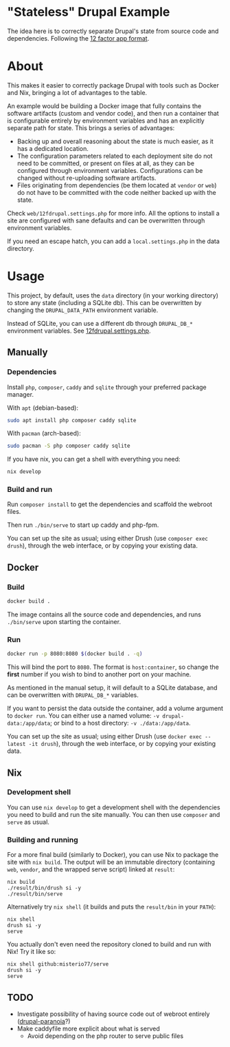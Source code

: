 # "Stateless" Drupal Example

The idea here is to correctly separate Drupal's state from source code and
dependencies. Following the [12 factor app format](https://12factor.net/).

# About

This makes it easier to correctly package Drupal with tools such as Docker and
Nix, bringing a lot of advantages to the table.

An example would be building a Docker image that fully contains the software
artifacts (custom and vendor code), and then run a container that is
configurable entirely by environment variables and has an explicitly separate
path for state. This brings a series of advantages:
- Backing up and overall reasoning about the state is much easier, as it has a
    dedicated location.
- The configuration parameters related to each deployment site do not need to
    be committed, or present on files at all, as they can be configured through
    environment variables. Configurations can be changed without re-uploading
    software artifacts.
- Files originating from dependencies (be them located at `vendor` or `web`) do
    not have to be committed with the code neither backed up with the state.

Check `web/12fdrupal.settings.php` for more info. All the options to
install a site are configured with sane defaults and can be overwritten through
environment variables.

If you need an escape hatch, you can add a `local.settings.php` in the data
directory.

# Usage

This project, by default, uses the `data` directory (in your working directory)
to store any state (including a SQLite db). This can be overwritten by changing
the `DRUPAL_DATA_PATH` environment variable.

Instead of SQLite, you can use a different db through `DRUPAL_DB_*` environment
variables. See [12fdrupal.settings.php](./web/12fdrupal.settings.php).

## Manually

### Dependencies

Install `php`, `composer`, `caddy` and `sqlite` through your preferred package manager.

With `apt` (debian-based):
```bash
sudo apt install php composer caddy sqlite
```

With `pacman` (arch-based):
```bash
sudo pacman -S php composer caddy sqlite
```

If you have nix, you can get a shell with everything you need:
```bash
nix develop
```

### Build and run

Run `composer install` to get the dependencies and scaffold the webroot files.

Then run `./bin/serve` to start up caddy and php-fpm.

You can set up the site as usual; using either Drush (use `composer exec
drush`), through the web interface, or by copying your existing data.

## Docker

### Build

```bash
docker build .
```

The image contains all the source code and dependencies, and runs `./bin/serve`
upon starting the container.

### Run

```bash
docker run -p 8080:8080 $(docker build . -q)
```

This will bind the port to `8080`. The format is `host:container`, so change
the **first** number if you wish to bind to another port on your machine.

As mentioned in the manual setup, it will default to a SQLite database, and can
be overwritten with `DRUPAL_DB_*` variables.

If you want to persist the data outside the container, add a volume argument to
`docker run`. You can either use a named volume: `-v drupal-data:/app/data`; or
bind to a host directory: `-v ./data:/app/data`.

You can set up the site as usual; using either Drush (use `docker exec --latest
-it drush`), through the web interface, or by copying your existing data.

## Nix

### Development shell

You can use `nix develop` to get a development shell with the dependencies you
need to build and run the site manually. You can then use `composer` and
`serve` as usual.

### Building and running

For a more final build (similarly to Docker), you can use Nix to package the
site with `nix build`. The output will be an immutable directory (containing
`web`, `vendor`, and the wrapped serve script) linked at `result`:

```
nix build
./result/bin/drush si -y
./result/bin/serve
```

Alternatively try `nix shell` (it builds and puts the `result/bin` in your `PATH`):
```
nix shell
drush si -y
serve
```

You actually don't even need the repository cloned to build and run with Nix! Try it like so:

```
nix shell github:misterio77/serve
drush si -y
serve
```

## TODO

- Investigate possibility of having source code out of webroot entirely ([drupal-paranoia](https://github.com/drupal-composer/drupal-paranoia)?)
- Make caddyfile more explicit about what is served
  - Avoid depending on the php router to serve public files
